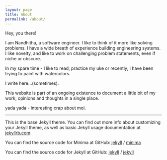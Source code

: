 ```yaml
---
layout: page
title: About
permalink: /about/
---
```

Hey, you there!

I am Nandhitha, a software engineer. I like to think of it more like solving problems. I have a wide breath of experience building engineering systems.
I like novelty, and like to work on challenging problem statements, even if niche or obscure.

In my spare time - I like to read, practice my uke or recently, I have been trying to paint with watercolors.

I write here...(sometimes).

This website is part of an ongoing existence to document a little bit of my work, opinions and thoughts in a single place.

yada yada - interesting crap about moi.

------------------
This is the base Jekyll theme. You can find out more info about customizing your Jekyll theme, as well as basic Jekyll usage documentation at [jekyllrb.com](https://jekyllrb.com/)

You can find the source code for Minima at GitHub:
[jekyll][jekyll-organization] /
[minima](https://github.com/jekyll/minima)

You can find the source code for Jekyll at GitHub:
[jekyll][jekyll-organization] /
[jekyll](https://github.com/jekyll/jekyll)


[jekyll-organization]: https://github.com/jekyll
